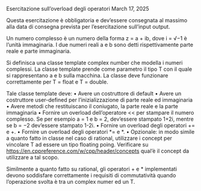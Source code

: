 Esercitazione sull’overload degli operatori
March 17, 2025

Questa esercitazione è obbligatoria e dev’essere consegnata al massimo alla data di consegna prevista per l’esercitazione sull’input output.

Un numero complesso è un numero della forma z = a + ib, dove i = √−1 è l’unità immaginaria. I due numeri reali a e b sono detti rispettivamente parte reale e parte immaginaria.

Si definisca una classe template complex number che modella i numeri complessi. La classe template prende come parametro il tipo T con il quale si rappresentano a e b sulla macchina. La classe deve funzionare correttamente per T = float e T = double.

Tale classe template deve:
• Avere un costruttore di default
• Avere un costruttore user-defined per l’inizializzazione di parte reale ed immaginaria
• Avere metodi che restituiscano il coniugato, la parte reale e la parte immaginaria
• Fornire un overload dell’operatore << per stampare il numero complesso. Se per esempio a = 1 e b = 2, dev’essere stampato 1+2i, mentre se b = −2 dev’essere stampato 1-2i.
• Fornire un overload degli operatori += e +.
• Fornire un overload degli operatori *= e *.
• Opzionale: in modo simile a quanto fatto in classe nel caso di rational, utilizzare i concept per vincolare T ad essere un tipo floating poing. Verificare su https://en.cppreference.com/w/cpp/header/concepts qual’è il concept da utilizzare a tal scopo.

Similmente a quanto fatto su rational, gli operatori + e * implementati devono soddisfare correttamente i requisiti di commutatività quando l’operazione svolta è tra un complex numer<T> ed un T.
